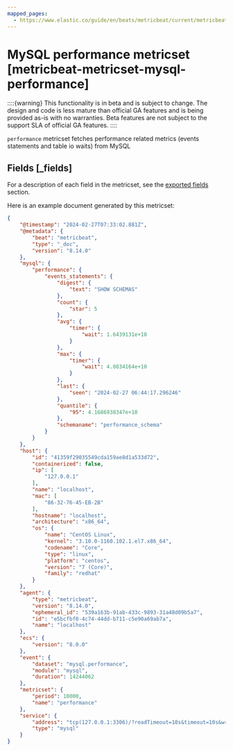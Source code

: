```yaml
---
mapped_pages:
  - https://www.elastic.co/guide/en/beats/metricbeat/current/metricbeat-metricset-mysql-performance.html
---
```


<!-- This file is generated! See scripts/mage/docs_collector.go -->

# MySQL performance metricset [metricbeat-metricset-mysql-performance]

::::{warning}
This functionality is in beta and is subject to change. The design and code is less mature than official GA features and is being provided as-is with no warranties. Beta features are not subject to the support SLA of official GA features.
::::


`performance` metricset fetches performance related metrics (events statements and table io waits) from MySQL

## Fields [_fields]

For a description of each field in the metricset, see the [exported fields](/reference/metricbeat/exported-fields-mysql.md) section.

Here is an example document generated by this metricset:

```json
{
    "@timestamp": "2024-02-27T07:33:02.881Z",
    "@metadata": {
        "beat": "metricbeat",
        "type": "_doc",
        "version": "8.14.0"
    },
    "mysql": {
        "performance": {
            "events_statements": {
                "digest": {
                    "text": "SHOW SCHEMAS"
                },
                "count": {
                    "star": 5
                },
                "avg": {
                    "timer": {
                        "wait": 1.6439131e+10
                    }
                },
                "max": {
                    "timer": {
                        "wait": 4.0834164e+10
                    }
                },
                "last": {
                    "seen": "2024-02-27 06:44:17.296246"
                },
                "quantile": {
                    "95": 4.1686938347e+10
                },
                "schemaname": "performance_schema"
            }
        }
    },
    "host": {
        "id": "41359f29035549cda159ae8d1a533d72",
        "containerized": false,
        "ip": [
            "127.0.0.1"
        ],
        "name": "localhost",
        "mac": [
            "86-32-76-45-EB-2B"
        ],
        "hostname": "localhost",
        "architecture": "x86_64",
        "os": {
            "name": "CentOS Linux",
            "kernel": "3.10.0-1160.102.1.el7.x86_64",
            "codename": "Core",
            "type": "linux",
            "platform": "centos",
            "version": "7 (Core)",
            "family": "redhat"
        }
    },
    "agent": {
        "type": "metricbeat",
        "version": "8.14.0",
        "ephemeral_id": "539a163b-91ab-433c-9893-31a48d09b5a7",
        "id": "e5bcfbf0-4c74-44dd-b711-c5e90a69ab7a",
        "name": "localhost"
    },
    "ecs": {
        "version": "8.0.0"
    },
    "event": {
        "dataset": "mysql.performance",
        "module": "mysql",
        "duration": 14244062
    },
    "metricset": {
        "period": 10000,
        "name": "performance"
    },
    "service": {
        "address": "tcp(127.0.0.1:3306)/?readTimeout=10s&timeout=10s&writeTimeout=10s",
        "type": "mysql"
    }
}
```
